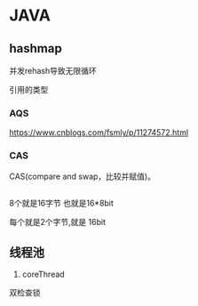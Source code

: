 # JAVA
## hashmap 

并发rehash导致无限循环





引用的类型

### AQS

https://www.cnblogs.com/fsmly/p/11274572.html

### CAS

CAS(compare and swap，比较并赋值)。

```

```

8个就是16字节  也就是16*8bit

每个就是2个字节,就是 16bit

## 线程池

1. coreThread





双检查锁



